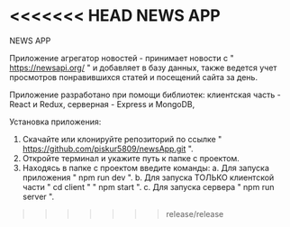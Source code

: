 <<<<<<< HEAD
NEWS APP
=======
NEWS APP

Приложение агрегатор новостей - принимает новости с " https://newsapi.org/ " и добавляет в базу данных, также ведется учет просмотров  понравившихся статей и посещений сайта за день.

Приложение разработано при помощи библиотек: клиентская часть - React и Redux, серверная - Express и MongoDB,

Установка приложения:

1. Скачайте или клонируйте репозиторий по ссылке " https://github.com/piskur5809/newsApp.git ".
2. Откройте терминал и укажите путь к папке с проектом.
3. Находясь в папке с проектом введите команды:
    а. Для запуска приложения " npm run dev ".
    b. Для запуска ТОЛЬКО клиентской части " cd client " " npm start ".
    с. Для запуска сервера " npm run server ".
>>>>>>> release/release
